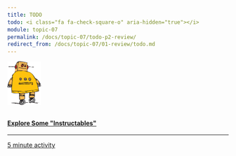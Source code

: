 ```yaml
---
title: TODO
todo: <i class="fa fa-check-square-o" aria-hidden="true"></i>
module: topic-07
permalink: /docs/topic-07/todo-p2-review/
redirect_from: /docs/topic-07/01-review/todo.md
---
```


<div class="row text-center">
  <div class="col-lg-4">
      <div class="bs-component">
        <div class="list-group">
            <a href="https://www.instructables.com/" target="_blank" class="list-group-item">
              <img src="../img/hw-icon-instructables.png" style="max-height: 100px; margin: auto; margin-bottom: 10px;" />
                <h4 class="list-group-item-heading">Explore Some "Instructables"</h4>
                <hr>
                <p class="list-group-item-text"><i class="fa fa-clock-o" aria-hidden="true"></i> 5 minute activity</p>
            </a>
          </div>
      </div>
  </div>
</div>
